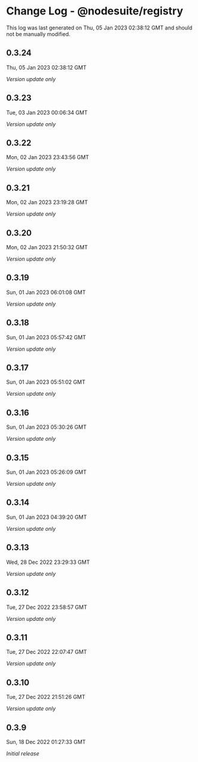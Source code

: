 # Change Log - @nodesuite/registry

This log was last generated on Thu, 05 Jan 2023 02:38:12 GMT and should not be manually modified.

## 0.3.24
Thu, 05 Jan 2023 02:38:12 GMT

_Version update only_

## 0.3.23
Tue, 03 Jan 2023 00:06:34 GMT

_Version update only_

## 0.3.22
Mon, 02 Jan 2023 23:43:56 GMT

_Version update only_

## 0.3.21
Mon, 02 Jan 2023 23:19:28 GMT

_Version update only_

## 0.3.20
Mon, 02 Jan 2023 21:50:32 GMT

_Version update only_

## 0.3.19
Sun, 01 Jan 2023 06:01:08 GMT

_Version update only_

## 0.3.18
Sun, 01 Jan 2023 05:57:42 GMT

_Version update only_

## 0.3.17
Sun, 01 Jan 2023 05:51:02 GMT

_Version update only_

## 0.3.16
Sun, 01 Jan 2023 05:30:26 GMT

_Version update only_

## 0.3.15
Sun, 01 Jan 2023 05:26:09 GMT

_Version update only_

## 0.3.14
Sun, 01 Jan 2023 04:39:20 GMT

_Version update only_

## 0.3.13
Wed, 28 Dec 2022 23:29:33 GMT

_Version update only_

## 0.3.12
Tue, 27 Dec 2022 23:58:57 GMT

_Version update only_

## 0.3.11
Tue, 27 Dec 2022 22:07:47 GMT

_Version update only_

## 0.3.10
Tue, 27 Dec 2022 21:51:26 GMT

_Version update only_

## 0.3.9
Sun, 18 Dec 2022 01:27:33 GMT

_Initial release_


